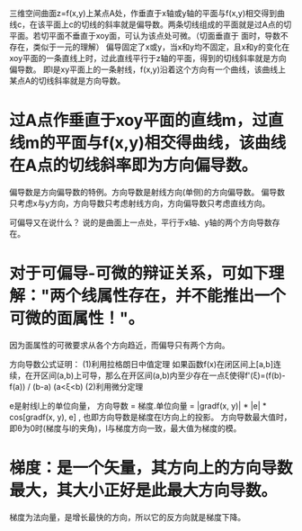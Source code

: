 三维空间曲面z=f(x,y)上某点A处，作垂直于x轴或y轴的平面与f(x,y)相交得到曲线c，在该平面上c的切线的斜率就是偏导数。两条切线组成的平面就是过A点的切平面。若切平面不垂直于xoy面，可认为该点处可微。（切面垂直于 面时，导数不存在，类似于一元的理解）
偏导固定了x或y，当x和y均不固定，且x和y的变化在xoy平面的一条直线上时，过此直线平行于z轴的平面，得到的切线斜率就是方向偏导数。
即l是xy平面上的一条射线，f(x,y)沿着这个方向有一个曲线，该曲线上某点A的切线斜率就是方向导数。
# 过A点作垂直于xoy平面的直线m，过直线m的平面与f(x,y)相交得曲线，该曲线在A点的切线斜率即为方向偏导数。

偏导数是方向偏导数的特例。方向导数是射线方向(单侧)的方向偏导数。
偏导数只考虑x与y方向，方向导数只考虑射线方向，方向偏导数只考虑直线方向。

可偏导又在说什么？
说的是曲面上一点处，平行于x轴、y轴的两个方向导数存在。
# 对于可偏导-可微的辩证关系，可如下理解："两个线属性存在，并不能推出一个可微的面属性！"。
因为面属性的可微要求从各个方向趋近，而偏导只有两个方向。

方向导数公式证明：
(1)利用拉格朗日中值定理
    如果函数f(x)在闭区间上[a,b]连续，在开区间(a,b)上可导，那么在开区间(a,b)内至少存在一点ξ使得f'(ξ)=(f(b)-f(a)) / (b-a)    (a<ξ<b)
(2)利用微分定理

e是射线l上的单位向量，
方向导数 = 梯度.单位向量 = |gradf(x, y)| * |e| * cos[gradf(x, y), e]  , 也即方向导数是梯度在l方向上的投影。
方向导数最大值时，即θ为0时(梯度与l的夹角)，l与梯度方向一致，最大值为梯度的模。
# 梯度：是一个矢量，其方向上的方向导数最大，其大小正好是此最大方向导数。
梯度为法向量，是增长最快的方向，所以它的反方向就是梯度下降。